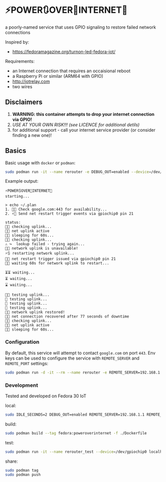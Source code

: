 # ⚡POWER🔃OVER📶INTERNET🔌

a poorly-named service that uses GPIO signaling to restore failed network connections

Inspired by:

 * https://fedoramagazine.org/turnon-led-fedora-iot/

Requirements:

 * an Internet connection that requires an occaisional reboot
 * a Raspberry Pi or similar (ARM64 with GPIO)
 * http://iotrelay.com
 * two wires

## Disclaimers

1. **WARNING: this container attempts to drop your internet connection via GPIO!**
2. *USE AT YOUR OWN RISK!!! (see LICENCE for additional detils)*
3. for additional support - call your internet service provider (or consider finding a new one)!

## Basics
Basic usage with `docker` or `podman`:

```bash
sudo podman run -it --name rerouter -e DEBUG_OUT=enabled --device=/dev/gpiochip0 ryanj/poweroverinternet:v1
```

Example output:

```
⚡POWER🔃OVER📶INTERNET🔌
starting...

> echo ~/.plan
1. 📶🤔 Check google.com:443 for availability...
2. ⚡🔌 Send net restart trigger events via gpiochip0 pin 21

status: 
📶📡 checking uplink...
📶🖖 net uplink active
🤖💤 sleeping for 60s...
📶📡 checking uplink...
⚠️ ↪️  lookup failed - trying again...
📶❌ network uplink is unavailable!
⚡🔃 restarting network uplink...
🔌💫 net restart trigger issued via gpiochip0 pin 21
📶✨ waiting 60s for network uplink to restart...

⏳⏳ waiting...
⏳ waiting...
⌛ waiting...

📶📡 testing uplink...
🤔 testing uplink...
🤔 testing uplink...
🤔 testing uplink...
📶✅ network uplink restored!
📶🌟 net connection recovered after 77 seconds of downtime
📶📡 checking uplink...
📶🖖 net uplink active
🤖💤 sleeping for 60s...
```

### Configuration

By default, this service will attempt to contact `google.com` on port `443`.  Env keys can be used to configure the service with `REMOTE_SERVER` and `REMOTE_PORT` settings:

```bash
sudo podman run -d -it --rm --name rerouter -e REMOTE_SERVER=192.168.1.1 -e REMOTE_PORT=80 --device=/dev/gpiochip0 ryanj/poweroverinternet:v1
```

### Development

Tested and developed on Fedora 30 IoT

local:

```bash
sudo IDLE_SECONDS=2 DEBUG_OUT=enabled REMOTE_SERVER=192.168.1.1 REMOTE_PORT=80 ./poweroverinternet.sh
```

build:

```bash
sudo podman build --tag fedora:poweroverinternet -f ./Dockerfile
```

test:

```bash
sudo podman run -it --name rerouter_test --device=/dev/gpiochip0 localhost/fedora:poweroverinternet
```

share:

```bash
sudo podman tag
sudo podman push
```
